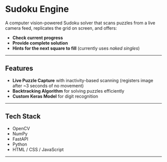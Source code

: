 # Sudoku Engine

A computer vision-powered Sudoku solver that scans puzzles from a live camera feed, replicates the grid on screen, and offers:  
- **Check current progress**  
- **Provide complete solution**  
- **Hints for the next square to fill** (currently uses *naked singles*)

---

## Features

- **Live Puzzle Capture** with inactivity-based scanning (registers image after ~3 seconds of no movement)  
- **Backtracking Algorithm** for solving puzzles efficiently  
- **Custom Keras Model** for digit recognition  

---

## Tech Stack

- OpenCV  
- NumPy  
- FastAPI  
- Python  
- HTML / CSS / JavaScript  

---


